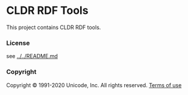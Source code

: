 # CLDR RDF Tools

This project contains CLDR RDF tools.

### License

see [../../README.md](../../README.md)

### Copyright

Copyright &copy; 1991-2020 Unicode, Inc.
All rights reserved.
[Terms of use](https://www.unicode.org/copyright.html)

